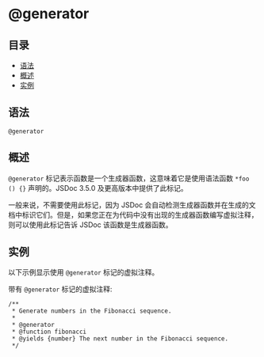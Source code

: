 # @generator

## 目录

- [语法](#语法)
- [概述](#概述)
- [实例](#实例)

## 语法

```
@generator
```

## 概述

`@generator` 标记表示函数是一个生成器函数，这意味着它是使用语法函数 `*foo () {}` 声明的。JSDoc 3.5.0 及更高版本中提供了此标记。

一般来说，不需要使用此标记，因为 JSDoc 会自动检测生成器函数并在生成的文档中标识它们。但是，如果您正在为代码中没有出现的生成器函数编写虚拟注释，则可以使用此标记告诉 JSDoc 该函数是生成器函数。

## 实例

以下示例显示使用 `@generator` 标记的虚拟注释。

带有 `@generator` 标记的虚拟注释:

```
/**
 * Generate numbers in the Fibonacci sequence.
 *
 * @generator
 * @function fibonacci
 * @yields {number} The next number in the Fibonacci sequence.
 */
```

